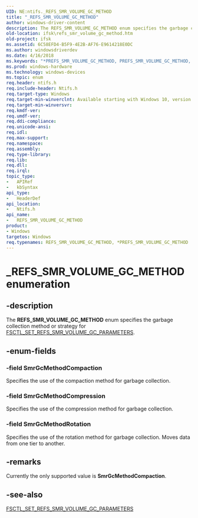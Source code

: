```yaml
---
UID: NE:ntifs._REFS_SMR_VOLUME_GC_METHOD
title: "_REFS_SMR_VOLUME_GC_METHOD"
author: windows-driver-content
description: The REFS_SMR_VOLUME_GC_METHOD enum specifies the garbage collection method or strategy for FSCTL_SET_REFS_SMR_VOLUME_GC_PARAMETERS.
old-location: ifsk\refs_smr_volume_gc_method.htm
old-project: ifsk
ms.assetid: 6C58EFD4-B5F9-4E2B-AF76-E9614218E0DC
ms.author: windowsdriverdev
ms.date: 4/16/2018
ms.keywords: "*PREFS_SMR_VOLUME_GC_METHOD, PREFS_SMR_VOLUME_GC_METHOD, PREFS_SMR_VOLUME_GC_METHOD enumeration pointer [Installable File System Drivers], REFS_SMR_VOLUME_GC_METHOD, REFS_SMR_VOLUME_GC_METHOD enumeration [Installable File System Drivers], SmrGcMethodCompaction, SmrGcMethodCompression, SmrGcMethodRotation, _REFS_SMR_VOLUME_GC_METHOD, ifsk.refs_smr_volume_gc_method, ntifs/PREFS_SMR_VOLUME_GC_METHOD, ntifs/REFS_SMR_VOLUME_GC_METHOD, ntifs/SmrGcMethodCompaction, ntifs/SmrGcMethodCompression, ntifs/SmrGcMethodRotation"
ms.prod: windows-hardware
ms.technology: windows-devices
ms.topic: enum
req.header: ntifs.h
req.include-header: Ntifs.h
req.target-type: Windows
req.target-min-winverclnt: Available starting with Windows 10, version 1709.
req.target-min-winversvr: 
req.kmdf-ver: 
req.umdf-ver: 
req.ddi-compliance: 
req.unicode-ansi: 
req.idl: 
req.max-support: 
req.namespace: 
req.assembly: 
req.type-library: 
req.lib: 
req.dll: 
req.irql: 
topic_type:
-	APIRef
-	kbSyntax
api_type:
-	HeaderDef
api_location:
-	Ntifs.h
api_name:
-	REFS_SMR_VOLUME_GC_METHOD
product:
- Windows
targetos: Windows
req.typenames: REFS_SMR_VOLUME_GC_METHOD, *PREFS_SMR_VOLUME_GC_METHOD
---
```


# _REFS_SMR_VOLUME_GC_METHOD enumeration


## -description


The <b>REFS_SMR_VOLUME_GC_METHOD</b> enum specifies the garbage collection method or strategy for <a href="https://msdn.microsoft.com/782542C4-CFC5-4BF7-AF38-3247A3AC6AB9">FSCTL_SET_REFS_SMR_VOLUME_GC_PARAMETERS</a>.


## -enum-fields




### -field SmrGcMethodCompaction

Specifies the use of the compaction method for garbage collection.  


### -field SmrGcMethodCompression

Specifies the use of the compression method for garbage collection.


### -field SmrGcMethodRotation

Specifies the use of the rotation method for garbage collection. Moves data from one tier to another.


## -remarks



Currently the only supported value  is <b>SmrGcMethodCompaction</b>.




## -see-also




<a href="https://msdn.microsoft.com/782542C4-CFC5-4BF7-AF38-3247A3AC6AB9">FSCTL_SET_REFS_SMR_VOLUME_GC_PARAMETERS</a>
 

 

